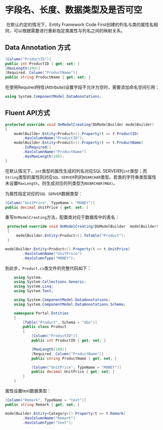 # 字段名、长度、数据类型及是否可空

​	在默认约定的情况下，Entity Framework Code First创建的列名与类的属性名相同，可以根据需要进行重新指定类属性与列名之间的映射关系。



## Data Annotation 方式

```csharp
[Column("ProductID")]
public int ProductID { get; set; }
[MaxLength(100)]
[Required, Column("ProductName")]
public string ProductName { get; set; }
```

在使用Required特性(Attribute)设置字段不允许为空时，需要添加命名空间引用：

```csharp
using System.ComponentModel.DataAnnotations;
```



## Fluent API方式

```csharp
protected override void OnModelCreating(DbModelBuilder modelBuilder)
{
    modelBuilder.Entity<Product>().Property(t => t.ProductID)
        .HasColumnName("ProductID");
    modelBuilder.Entity<Product>().Property(t => t.ProductName)
        .IsRequired()
        .HasColumnName("ProductName")
        .HasMaxLength(100);
}
```



 在默认情况下，`int`类型的属性生成的列名对应SQL SERVER列`int`类型；而`String`类型的属性则对应`SQL SERVER`列的`NVARCHAR`类型。若类的字符串类型属性未设置`MaxLength`，则生成对应的列类型为`NVARCHAR(MAX)`。

 为属性指定对应的`SQL SERVER`数据类型：

```csharp
[Column("UnitPrice", TypeName = "MONEY")]
public decimal UnitPrice { get; set; }
```

重写`OnModelCreating`方法，配置类对应于数据库中的表名：

```csharp
 protected override void OnModelCreating(DbModelBuilder  modelBuilder)
 {
     modelBuilder.Entity<Product>().ToTable("Product");
 }
```

```csharp
modelBuilder.Entity<Product>().Property(t => t.UnitPrice)
        .HasColumnName("UnitPrice")
        .HasColumnType("MONEY");
```

 到此步，`Product.cs`类文件的完整代码如下：

```csharp
 	using System;
    using System.Collections.Generic;
    using System.Linq;
    using System.Text;

    using System.ComponentModel.DataAnnotations;
    using System.ComponentModel.DataAnnotations.Schema;

    namespace Portal.Entities
    {
        [Table("Product", Schema = "dbo")]
        public class Product
        {
            [Column("ProductID")]
            public int ProductID { get; set; }

            [MaxLength(100)]
            [Required, Column("ProductName")]
            public string ProductName { get; set; }

            [Column("UnitPrice", TypeName = "MONEY")]
            public decimal UnitPrice { get; set; }
        }
    }
```

属性设置text数据类型：

```csharp
[Column("Remark", TypeName = "text")]
public string Remark { get; set; }
```

```csharp
modelBuilder.Entity<Category>().Property(t => t.Remark)
        .HasColumnName("Remark")
        .HasColumnType("text");
```

